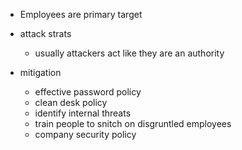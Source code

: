 * Employees are primary target

* attack strats
	* usually attackers act like they are an authority
* mitigation
	* effective password policy
	* clean desk policy
	*  identify internal threats
	* train people to snitch on disgruntled employees
	* company security policy